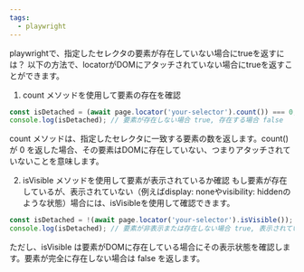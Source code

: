 ```yaml
---
tags:
  - playwright
---
```


playwrightで、指定したセレクタの要素が存在していない場合にtrueを返すには？
以下の方法で、locatorがDOMにアタッチされていない場合にtrueを返すことができます。



1. count メソッドを使用して要素の存在を確認
```ts
const isDetached = (await page.locator('your-selector').count()) === 0;
console.log(isDetached); // 要素が存在しない場合 true, 存在する場合 false
```
count メソッドは、指定したセレクタに一致する要素の数を返します。count() が 0 を返した場合、その要素はDOMに存在していない、つまりアタッチされていないことを意味します。

2. isVisible メソッドを使用して要素が表示されているか確認
もし要素が存在しているが、表示されていない（例えばdisplay: noneやvisibility: hiddenのような状態）場合には、isVisibleを使用して確認できます。
```ts
const isDetached = !(await page.locator('your-selector').isVisible());
console.log(isDetached); // 要素が非表示または存在しない場合 true, 表示されている場合 false
```
ただし、isVisible は要素がDOMに存在している場合にその表示状態を確認します。要素が完全に存在しない場合は false を返します。